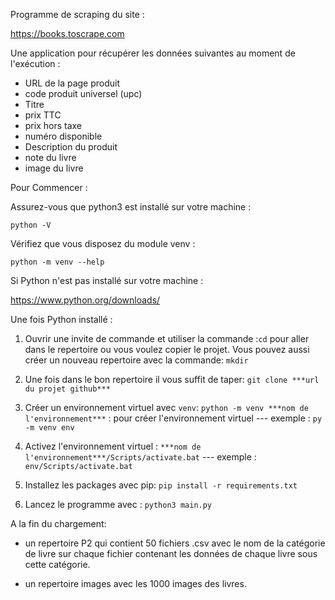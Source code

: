 Programme de scraping du site :

https://books.toscrape.com

Une application pour récupérer les données suivantes au moment de l'exécution :
 - URL de la page produit
 - code produit universel (upc)
 - Titre
 - prix TTC
 - prix hors taxe
 - numéro disponible
 - Description du produit
 - note du livre
 - image du livre


Pour Commencer :

Assurez-vous que python3 est installé sur votre machine : 

`python -V`

Vérifiez que vous disposez du module venv : 

`python -m venv --help`


Si Python n'est pas installé sur votre machine :

https://www.python.org/downloads/
 

Une fois Python installé :

1. Ouvrir une invite de commande et utiliser la commande :`cd` pour aller dans le repertoire ou vous voulez copier le projet.
Vous pouvez aussi créer un nouveau repertoire avec la commande: `mkdir`

2. Une fois dans le bon repertoire il vous suffit de taper:
`git clone ***url du projet github***`

3. Créer un environnement virtuel avec `venv`:
`python -m venv ***nom de l'environnement***` : pour créer l'environnement virtuel --- exemple : `py -m venv env`

4. Activez l'environnement virtuel :
`***nom de l'environnement***/Scripts/activate.bat` --- exemple : `env/Scripts/activate.bat`

5. Installez les packages avec pip: `pip install -r requirements.txt`

6. Lancez le programme avec : `python3 main.py`


A la fin du chargement:

- un repertoire P2 qui contient 50 fichiers .csv avec le nom de la catégorie de livre sur chaque fichier contenant les données de chaque livre sous cette catégorie.

- un repertoire images avec les 1000 images des livres.
